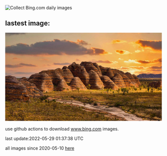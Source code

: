 ![Collect Bing.com daily images](https://github.com/counter2015/bing-daily-images/workflows/Collect%20Bing.com%20daily%20images/badge.svg)
## lastest image:
![](images/PurnululuNP.jpg)

use github actions to download www.bing.com images.

last update:2022-05-29 01:37:38 UTC

all images since 2020-05-10 [here](https://github.com/counter2015/bing-daily-images/tree/master/images) 
